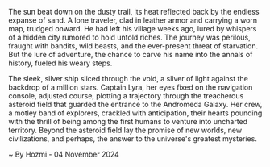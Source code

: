 
The sun beat down on the dusty trail, its heat reflected back by the endless expanse of sand.  A lone traveler, clad in leather armor and carrying a worn map, trudged onward.  He had left his village weeks ago, lured by whispers of a hidden city rumored to hold untold riches.  The journey was perilous, fraught with bandits, wild beasts, and the ever-present threat of starvation.  But the lure of adventure, the chance to carve his name into the annals of history, fueled his weary steps.

The sleek, silver ship sliced through the void, a sliver of light against the backdrop of a million stars.  Captain Lyra, her eyes fixed on the navigation console, adjusted course, plotting a trajectory through the treacherous asteroid field that guarded the entrance to the Andromeda Galaxy.  Her crew, a motley band of explorers, crackled with anticipation, their hearts pounding with the thrill of being among the first humans to venture into uncharted territory.  Beyond the asteroid field lay the promise of new worlds, new civilizations, and perhaps, the answer to the universe's greatest mysteries. 

~ By Hozmi - 04 November 2024
